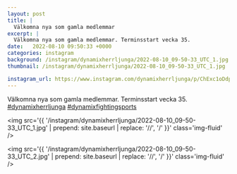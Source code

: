 ```yaml
---
layout: post
title: |
  Välkomna nya som gamla medlemmar
excerpt: |
  Välkomna nya som gamla medlemmar. Terminsstart vecka 35.  
date:   2022-08-10 09:50:33 +0000
categories: instagram
background: /instagram/dynamixherrljunga/2022-08-10_09-50-33_UTC_1.jpg
thumbnail: /instagram/dynamixherrljunga/2022-08-10_09-50-33_UTC_1.jpg

instagram_url: https://www.instagram.com/dynamixherrljunga/p/ChExc1oDdpy
---
```

Välkomna nya som gamla medlemmar. Terminsstart vecka 35. [#dynamixherrljunga](https://www.instagram.com/explore/tags/dynamixherrljunga/) [#dynamixfightingsports](https://www.instagram.com/explore/tags/dynamixfightingsports/)



<img src='{{ '/instagram/dynamixherrljunga/2022-08-10_09-50-33_UTC_1.jpg' | prepend: site.baseurl | replace: '//', '/' }}' class='img-fluid' />


<img src='{{ '/instagram/dynamixherrljunga/2022-08-10_09-50-33_UTC_2.jpg' | prepend: site.baseurl | replace: '//', '/' }}' class='img-fluid' />
